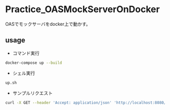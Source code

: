 # Practice_OASMockServerOnDocker

OASでモックサーバをdocker上で動かす。

## usage

- コマンド実行

``` sh
docker-compose up --build
```

- シェル実行

``` sh
up.sh
```

- サンプルリクエスト

``` sh
curl -X GET --header 'Accept: application/json' 'http://localhost:8080/user/1'
```
